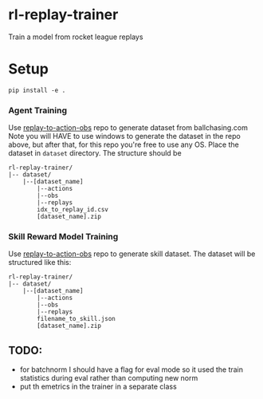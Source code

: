 # rl-replay-trainer
Train a model from rocket league replays

# Setup
```
pip install -e .
```

### Agent Training

Use [replay-to-action-obs](https://github.com/rmalde/replay-to-action) repo to generate dataset from ballchasing.com
Note you will HAVE to use windows to generate the dataset in the repo above, but after that, for this repo you're free to use any OS. 
Place the dataset in `dataset` directory.
The structure should be 
```
rl-replay-trainer/
|-- dataset/
    |--[dataset_name]
        |--actions
        |--obs
        |--replays
        idx_to_replay_id.csv
        [dataset_name].zip
```


### Skill Reward Model Training
Use [replay-to-action-obs](https://github.com/rmalde/replay-to-action) repo to generate skill dataset.
The dataset will be structured like this:
```
rl-replay-trainer/
|-- dataset/
    |--[dataset_name]
        |--actions
        |--obs
        |--replays
        filename_to_skill.json
        [dataset_name].zip
```




## TODO:
- for batchnorm I should have a flag for eval mode so it used the train statistics during eval rather than computing new norm
- put th emetrics in the trainer in a separate class

